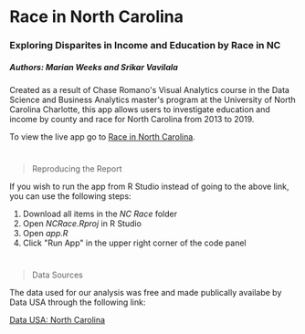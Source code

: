 # Race in North Carolina
### Exploring Disparites in Income and Education by Race in NC
##### Authors: Marian Weeks and Srikar Vavilala 

Created as a result of Chase Romano's Visual Analytics course in the Data Science and Business Analytics master's program at the University of North Carolina Charlotte, this app allows users to investigate education and income by county and race for North Carolina from 2013 to 2019.

To view the live app go to [Race in North Carolina](https://weeksmarian.shinyapps.io/NC_Race/).

#
>Reproducing the Report

If you wish to run the app from R Studio instead of going to the above link, you can use the following steps:

1. Download all items in the *NC Race* folder
2. Open *NCRace.Rproj* in R Studio
3. Open *app.R*
4. Click "Run App" in the upper right corner of the code panel

#
>Data Sources

The data used for our analysis was free and made publically availabe by Data USA through the following link:

[Data USA: North Carolina](https://datausa.io/profile/geo/north-carolina)
